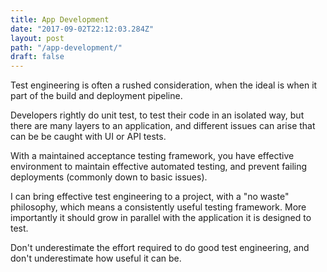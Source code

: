 ```yaml
---
title: App Development
date: "2017-09-02T22:12:03.284Z"
layout: post
path: "/app-development/"
draft: false
---
```


Test engineering is often a rushed consideration, when the ideal is when it part of the build and deployment pipeline.

Developers rightly do unit test, to test their code in an isolated way, but there are many layers to an application, and different issues can arise that can be be caught with UI or API tests.

With a maintained acceptance testing framework, you have effective environment to maintain effective automated testing, and prevent failing deployments (commonly down to basic issues).

I can bring effective test engineering to a project, with a "no waste" philosophy, which means a consistently useful testing framework. More importantly it should grow in parallel with the application it is designed to test.

Don't underestimate the effort required to do good test engineering, and don't underestimate how useful it can be.